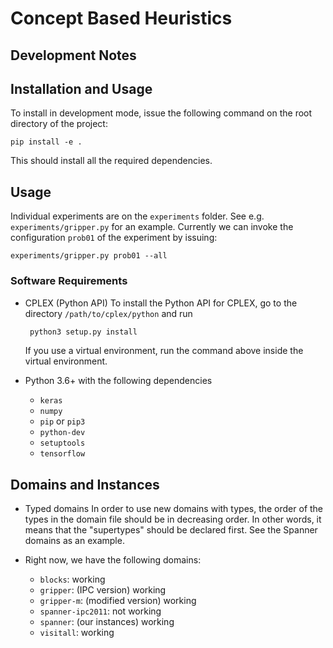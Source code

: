 
# Concept Based Heuristics



## Development Notes


## Installation and Usage

To install in development mode, issue the following command on the root directory of the project:

    pip install -e .

This should install all the required dependencies.

## Usage

Individual experiments are on the `experiments` folder. See e.g. `experiments/gripper.py`
for an example. Currently we can invoke the configuration `prob01` of the experiment by issuing:

    experiments/gripper.py prob01 --all


### Software Requirements

* CPLEX (Python API)
  To install the Python API for CPLEX, go to the directory `/path/to/cplex/python` and run

	```bash
     python3 setup.py install
	 ```

  If you use a virtual environment, run the command above inside the virtual environment.


* Python 3.6+ with the following dependencies
  - `keras`
  - `numpy`
  - `pip` or `pip3`
  - `python-dev`
  - `setuptools`
  - `tensorflow`


## Domains and Instances
* Typed domains In order to use new domains with types, the order of the types
  in the domain file should be in decreasing order. In other words, it means
  that the "supertypes" should be declared first. See the Spanner domains as an
  example.

* Right now, we have the following domains:
  - `blocks`: working
  - `gripper`: (IPC version) working
  - `gripper-m`: (modified version) working
  - `spanner-ipc2011`: not working
  - `spanner`: (our instances) working
  - `visitall`: working
